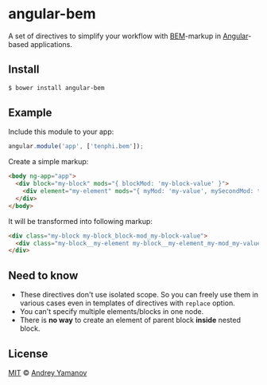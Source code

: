 # angular-bem

A set of directives to simplify your workflow with [BEM](https://bem.info)-markup in [Angular](https://angularjs.org)-based applications.

## Install

```bash
$ bower install angular-bem
```

## Example
Include this module to your app:

```javascript
angular.module('app', ['tenphi.bem']);
```

Create a simple markup:

```html
<body ng-app="app">
  <div block="my-block" mods="{ blockMod: 'my-block-value' }">
    <div element="my-element" mods="{ myMod: 'my-value', mySecondMod: true }"></div>
  </div>
</body>
```

It will be transformed into following markup:

```html
<div class="my-block my-block_block-mod_my-block-value">
  <div class="my-block__my-element my-block__my-element_my-mod_my-value my-block__my-element_my-second-mod"></div>
</div>
```

## Need to know
* These directives don't use isolated scope. So you can freely use them in various cases even in templates of directives with `replace` option.
* You can't specify multiple elements/blocks in one node.
* There is **no way** to create an element of parent block **inside** nested block.

## License

[MIT](http://opensource.org/licenses/MIT) © [Andrey Yamanov](http://tenphi.me)
